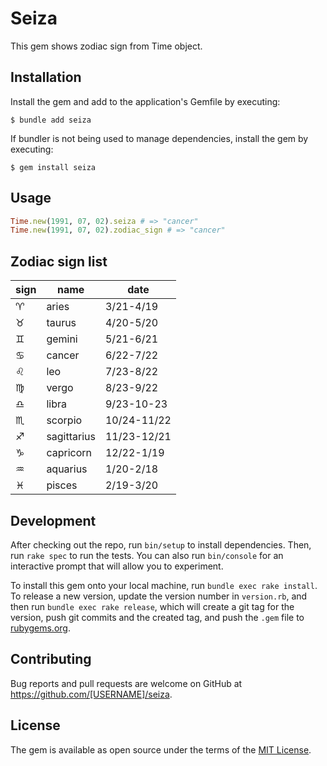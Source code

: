 # Seiza

This gem shows zodiac sign from Time object.

## Installation

Install the gem and add to the application's Gemfile by executing:

    $ bundle add seiza

If bundler is not being used to manage dependencies, install the gem by executing:

    $ gem install seiza

## Usage

```ruby
Time.new(1991, 07, 02).seiza # => "cancer"
Time.new(1991, 07, 02).zodiac_sign # => "cancer"
```

## Zodiac sign list

|sign|name|date|
|---|---|---|
|♈️|aries|3/21-4/19|
|♉️|taurus|4/20-5/20|
|♊️|gemini|5/21-6/21|
|♋️|cancer|6/22-7/22|
|♌️|leo|7/23-8/22|
|♍️|vergo|8/23-9/22|
|♎️|libra|9/23-10-23|
|♏️|scorpio|10/24-11/22|
|♐️|sagittarius|11/23-12/21|
|♑️|capricorn|12/22-1/19|
|♒️|aquarius|1/20-2/18|
|♓️|pisces|2/19-3/20|

## Development

After checking out the repo, run `bin/setup` to install dependencies. Then, run `rake spec` to run the tests. You can also run `bin/console` for an interactive prompt that will allow you to experiment.

To install this gem onto your local machine, run `bundle exec rake install`. To release a new version, update the version number in `version.rb`, and then run `bundle exec rake release`, which will create a git tag for the version, push git commits and the created tag, and push the `.gem` file to [rubygems.org](https://rubygems.org).

## Contributing

Bug reports and pull requests are welcome on GitHub at https://github.com/[USERNAME]/seiza.

## License

The gem is available as open source under the terms of the [MIT License](https://opensource.org/licenses/MIT).
